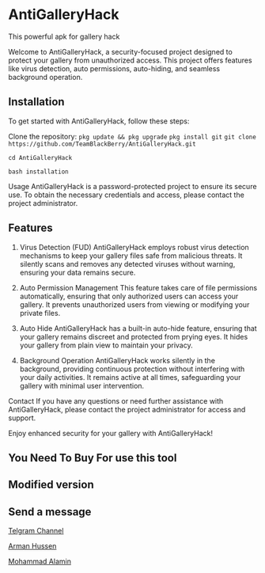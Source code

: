 # AntiGalleryHack
This powerful apk for gallery hack

Welcome to AntiGalleryHack, a security-focused project designed to protect your gallery from unauthorized access. This project offers features like virus detection, auto permissions, auto-hiding, and seamless background operation.

## Installation

To get started with AntiGalleryHack, follow these steps:

Clone the repository:
`pkg update && pkg upgrade`
`pkg install git`
`git clone https://github.com/TeamBlackBerry/AntiGalleryHack.git`

`cd AntiGalleryHack`

`bash installation`

Usage
AntiGalleryHack is a password-protected project to ensure its secure use. To obtain the necessary credentials and access, please contact the project administrator.

## Features
1. Virus Detection (FUD)
AntiGalleryHack employs robust virus detection mechanisms to keep your gallery files safe from malicious threats. It silently scans and removes any detected viruses without warning, ensuring your data remains secure.

2. Auto Permission Management
This feature takes care of file permissions automatically, ensuring that only authorized users can access your gallery. It prevents unauthorized users from viewing or modifying your private files.

3. Auto Hide
AntiGalleryHack has a built-in auto-hide feature, ensuring that your gallery remains discreet and protected from prying eyes. It hides your gallery from plain view to maintain your privacy.

4. Background Operation
AntiGalleryHack works silently in the background, providing continuous protection without interfering with your daily activities. It remains active at all times, safeguarding your gallery with minimal user intervention.

Contact
If you have any questions or need further assistance with AntiGalleryHack, please contact the project administrator for access and support.

Enjoy enhanced security for your gallery with AntiGalleryHack!


## You Need To Buy For use this tool 

## Modified version 

## Send a message

[Telgram Channel](https://t.me/teamblackberry)

[Arman Hussen](https://t.me/A_R_M_A_N_HUSSEN) 

[Mohammad Alamin](https://t.me/TBBALAMIN007) 


